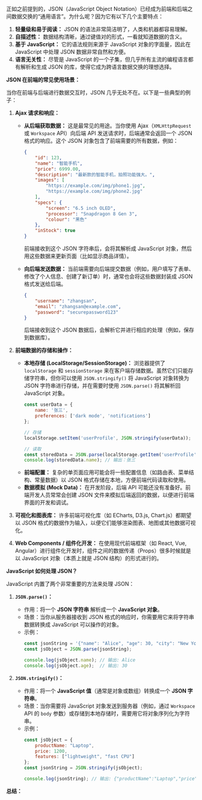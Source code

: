 
正如之前提到的，JSON（JavaScript Object Notation）已经成为前端和后端之间数据交换的“通用语言”。为什么呢？因为它有以下几个主要特点：

1.  **轻量级和易于阅读：** JSON 的语法非常简洁明了，人类和机器都容易理解。
2.  **自描述性：** 数据结构清晰，通过键值对的形式，一看就知道数据的含义。
3.  **基于 JavaScript：** 它的语法规则来源于 JavaScript 对象的字面量，因此在 JavaScript 中处理 JSON 数据非常自然和方便。
4.  **语言无关性：** 尽管是 JavaScript 的一个子集，但几乎所有主流的编程语言都有解析和生成 JSON 的库，使得它成为跨语言数据交换的理想选择。

**JSON 在前端的常见使用场景：**

当你在前端与后端进行数据交互时，JSON 几乎无处不在。以下是一些典型的例子：

1.  **Ajax 请求和响应：**
    * **从后端获取数据：** 这是最常见的用途。当你使用 Ajax（`XMLHttpRequest` 或 `Workspace` API）向后端 API 发送请求时，后端通常会返回一个 JSON 格式的响应。这个 JSON 对象包含了前端需要的所有数据，例如：
        ```json
        {
            "id": 123,
            "name": "智能手机",
            "price": 6999.00,
            "description": "最新款的智能手机，拍照功能强大。",
            "images": [
                "https://example.com/img/phone1.jpg",
                "https://example.com/img/phone2.jpg"
            ],
            "specs": {
                "screen": "6.5 inch OLED",
                "processor": "Snapdragon 8 Gen 3",
                "colour": "黑色"
            },
            "inStock": true
        }
        ```
        前端接收到这个 JSON 字符串后，会将其解析成 JavaScript 对象，然后用这些数据来更新页面（比如显示商品详情）。

    * **向后端发送数据：** 当前端需要向后端提交数据（例如，用户填写了表单、修改了个人信息、创建了新订单）时，通常也会将这些数据封装成 JSON 格式发送给后端。
        ```json
        {
            "username": "zhangsan",
            "email": "zhangsan@example.com",
            "password": "securepassword123"
        }
        ```
        后端接收到这个 JSON 数据后，会解析它并进行相应的处理（例如，保存到数据库）。

2.  **前端数据的存储和操作：**
    * **本地存储 (LocalStorage/SessionStorage)：** 浏览器提供了 `localStorage` 和 `sessionStorage` 来在客户端存储数据。虽然它们只能存储字符串，但你可以使用 `JSON.stringify()` 将 JavaScript 对象转换为 JSON 字符串进行存储，并在需要时使用 `JSON.parse()` 将其解析回 JavaScript 对象。
        ```javascript
        const userData = {
            name: '张三',
            preferences: ['dark mode', 'notifications']
        };

        // 存储
        localStorage.setItem('userProfile', JSON.stringify(userData));

        // 读取
        const storedData = JSON.parse(localStorage.getItem('userProfile'));
        console.log(storedData.name); // 输出：张三
        ```
    * **前端配置：** 复杂的单页面应用可能会将一些配置信息（如路由表、菜单结构、常量数据）以 JSON 格式存储在本地，方便前端代码读取和使用。
    * **数据模拟 (Mock Data)：** 在开发阶段，后端 API 可能还没有准备好。前端开发人员常常会创建 JSON 文件来模拟后端返回的数据，以便进行前端界面的开发和调试。

3.  **可视化和图表库：** 许多前端可视化库（如 ECharts, D3.js, Chart.js）都期望以 JSON 格式的数据作为输入，以便它们能够渲染图表、地图或其他数据可视化。

4.  **Web Components / 组件化开发：** 在使用现代前端框架（如 React, Vue, Angular）进行组件化开发时，组件之间的数据传递（Props）很多时候就是以 JavaScript 对象（本质上就是 JSON 结构）的形式进行的。

**JavaScript 如何处理 JSON？**

JavaScript 内置了两个非常重要的方法来处理 JSON：

1.  **`JSON.parse()`：**
    * 作用：将一个 **JSON 字符串** 解析成一个 **JavaScript 对象**。
    * 场景：当你从服务器接收到 JSON 格式的响应时，你需要用它来将字符串数据转换成 JavaScript 可以操作的对象。
    * 示例：
        ```javascript
        const jsonString = '{"name": "Alice", "age": 30, "city": "New York"}';
        const jsObject = JSON.parse(jsonString);

        console.log(jsObject.name); // 输出: Alice
        console.log(jsObject.age);  // 输出: 30
        ```

2.  **`JSON.stringify()`：**
    * 作用：将一个 **JavaScript 值**（通常是对象或数组）转换成一个 **JSON 字符串**。
    * 场景：当你需要将 JavaScript 对象发送到服务器（例如，通过 `Workspace` API 的 `body` 参数）或存储到本地存储时，需要用它将对象序列化为字符串。
    * 示例：
        ```javascript
        const jsObject = {
            productName: "Laptop",
            price: 1200,
            features: ["lightweight", "fast CPU"]
        };
        const jsonString = JSON.stringify(jsObject);

        console.log(jsonString); // 输出: {"productName":"Laptop","price":1200,"features":["lightweight","fast CPU"]}
        ```

**总结：**

